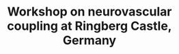 ---
title: "Workshop on neurovascular coupling at Ringberg Castle, Germany"
project_id: 
date: 
conference_id: ""
presenters:
   - peter_bandettini
summary: "Workshop on neurovascular coupling at Ringberg Castle, Germany"
file: /assets/presentations/
filename: 
layout: presentation
---